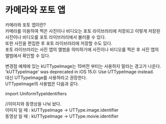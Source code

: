 # 카메라와 포토 앱
카메라와 포토 앱이란?  
카메라를 이용하여 찍은 사진이나 비디오는 포토 라이브러리에 저장되고 이렇게 저장된 사진이나 비디오를 포토 라이브러리에서 불러올 수 있다.        
또한 사진을 편집한 후 포토 라이브러리에 저장할 수도 있다.  
포토 라이브러리는 사진 앱의 앨범을 의미하기에 사진이나 비디오를 찍은 후 사진 앱의 앨범에서 확인할 수 있다.

변경점 
예제에 있는 kUTTypeImage는 15버전 부터는 사용하지 말라는 경고가 나온다.   
'kUTTypeImage' was deprecated in iOS 15.0: Use UTTypeImage instead.     
대신 UTTypeImage를 사용하라고 권장한다.   
UTTypeImage의 사용법은 다음과 같다.  

import UniformTypeIdentifiers  

//이미지와 동영상을 나눠 놨다.  
이미지 일 때 : kUTTypeImage  -> UTType.image.identifier  
동영상 일 때 : kUTTypeImage  -> UTType.movie.identifier 
